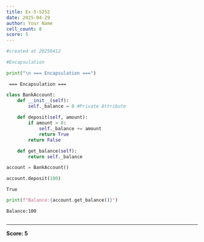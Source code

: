 ```yaml
---
title: Ex-5-5252
date: 2025-04-29
author: Your Name
cell_count: 8
score: 5
---
```


```python
#created at 20250412
```


```python
#Encapsulation
```


```python
print("\n === Encapsulation ===")
```

    
     === Encapsulation ===



```python
class BankAccount:
    def __init__(self):
        self._balance = 0 #Private Attribute
    
    def deposit(self, amount):
        if amount > 0:
            self._balance += amount 
            return True 
        return False

    def get_balance(self):
        return self._balance
```


```python
account = BankAccount()
```


```python
account.deposit(100)
```




    True




```python
print(f"Balance:{account.get_balance()}")
```

    Balance:100



```python

```


---
**Score: 5**